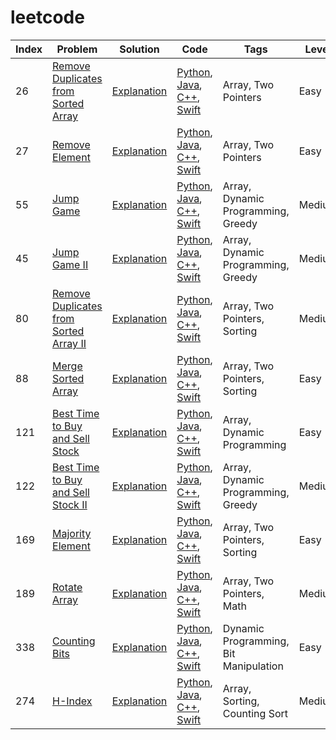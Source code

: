 # leetcode

| Index | Problem | Solution | Code | Tags | Level |
| ----- | ------- | -------- | ---- | ---- | ----- |
| 26 | [Remove Duplicates from Sorted Array](https://leetcode.com/problems/remove-duplicates-from-sorted-array/description/) | [Explanation](solutions/26/26.md) | [Python](solutions/26/26.py), [Java](solutions/26/26.java), [C++](solutions/26/26.cpp), [Swift](solutions/26/26.swift) | Array, Two Pointers | Easy |
| 27 | [Remove Element](https://leetcode.com/problems/remove-element/) | [Explanation](solutions/27/27.md) | [Python](solutions/27/27.py), [Java](solutions/27/27.java), [C++](solutions/27/27.cpp), [Swift](solutions/27/27.swift) | Array, Two Pointers | Easy |
| 55 | [Jump Game](https://leetcode.com/problems/jump-game/) | [Explanation](solutions/55/55.md) | [Python](solutions/55/55.py), [Java](solutions/55/55.java), [C++](solutions/55/55.cpp), [Swift](solutions/55/55.swift) | Array, Dynamic Programming, Greedy | Medium |
| 45 | [Jump Game II](https://leetcode.com/problems/jump-game-ii/) | [Explanation](solutions/45/45.md) | [Python](solutions/45/45.py), [Java](solutions/45/45.java), [C++](solutions/45/45.cpp), [Swift](solutions/45/45.swift) | Array, Dynamic Programming, Greedy | Medium |
| 80 | [Remove Duplicates from Sorted Array II](https://leetcode.com/problems/remove-duplicates-from-sorted-array-ii/description/) | [Explanation](solutions/80/80.md) | [Python](solutions/80/80.py), [Java](solutions/80/80.java), [C++](solutions/80/80.cpp), [Swift](solutions/80/80.swift) | Array, Two Pointers, Sorting | Medium |
| 88 | [Merge Sorted Array](https://leetcode.com/problems/merge-sorted-array/) | [Explanation](solutions/88/88.md) | [Python](solutions/88/88.py), [Java](solutions/88/88.java), [C++](solutions/88/88.cpp), [Swift](solutions/88/88.swift) | Array, Two Pointers, Sorting | Easy |
| 121 | [Best Time to Buy and Sell Stock](https://leetcode.com/problems/best-time-to-buy-and-sell-stock/) | [Explanation](solutions/121/121.md) | [Python](solutions/121/121.py), [Java](solutions/121/121.java), [C++](solutions/121/121.cpp), [Swift](solutions/121/121.swift) | Array, Dynamic Programming | Easy |
| 122 | [Best Time to Buy and Sell Stock II](https://leetcode.com/problems/best-time-to-buy-and-sell-stock-ii/) | [Explanation](solutions/122/122.md) | [Python](solutions/122/122.py), [Java](solutions/122/122.java), [C++](solutions/122/122.cpp), [Swift](solutions/122/122.swift) | Array, Dynamic Programming, Greedy | Medium |
| 169 | [Majority Element](https://leetcode.com/problems/majority-element/) | [Explanation](solutions/169/169.md) | [Python](solutions/169/169.py), [Java](solutions/169/169.java), [C++](solutions/169/169.cpp), [Swift](solutions/169/169.swift) | Array, Two Pointers, Sorting | Easy |
| 189 | [Rotate Array](https://leetcode.com/problems/rotate-array/) | [Explanation](solutions/189/189.md) | [Python](solutions/189/189.py), [Java](solutions/189/189.java), [C++](solutions/189/189.cpp), [Swift](solutions/189/189.swift) | Array, Two Pointers, Math | Medium |
| 338 | [Counting Bits](https://leetcode.com/problems/counting-bits/) | [Explanation](solutions/338/338.md) | [Python](solutions/338/338.py), [Java](solutions/338/338.java), [C++](solutions/338/338.cpp), [Swift](solutions/338/338.swift) | Dynamic Programming, Bit Manipulation | Easy |
| 274 | [H-Index](https://leetcode.com/problems/h-index/) | [Explanation](solutions/274/274.md) | [Python](solutions/274/274.py), [Java](solutions/274/274.java), [C++](solutions/274/274.cpp), [Swift](solutions/274/274.swift) | Array, Sorting, Counting Sort | Medium |